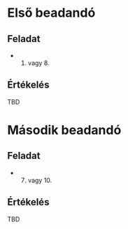 # Első beadandó

## Feladat
* 1. vagy 8.

## Értékelés
TBD

# Második beadandó

## Feladat
* 7. vagy 10.

## Értékelés
TBD
